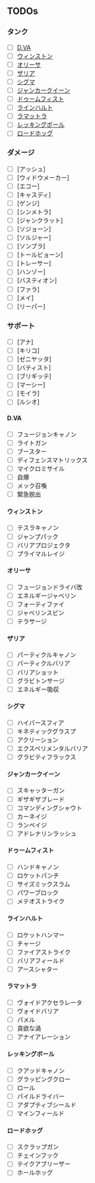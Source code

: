 ﻿## TODOs

### タンク
- [ ] [D.VA](#dva)
- [ ] [ウィンストン](#ウィンストン)
- [ ] [オリーサ](#オリーサ)
- [ ] [ザリア](#ザリア)
- [ ] [シグマ](#シグマ)
- [ ] [ジャンカークイーン](#ジャンカークイーン)
- [ ] [ドゥームフィスト](#ドゥームフィスト)
- [ ] [ラインハルト](#ラインハルト)
- [ ] [ラマットラ](#ラマットラ)
- [ ] [レッキングボール](#レッキングボール)
- [ ] [ロードホッグ](#ロードホッグ)

### ダメージ
- [ ] [アッシュ]
- [ ] [ウィドウメーカー]
- [ ] [エコー]
- [ ] [キャスディ]
- [ ] [ゲンジ]
- [ ] [シンメトラ]
- [ ] [ジャンクラット]
- [ ] [ソジョーン]
- [ ] [ソルジャー]
- [ ] [ソンブラ]
- [ ] [トールビョーン]
- [ ] [トレーサー]
- [ ] [ハンゾー]
- [ ] [バスティオン]
- [ ] [ファラ]
- [ ] [メイ]
- [ ] [リーパー]

### サポート
- [ ] [アナ]
- [ ] [キリコ]
- [ ] [ゼニヤッタ]
- [ ] [バティスト]
- [ ] [ブリギッテ]
- [ ] [マーシー]
- [ ] [モイラ]
- [ ] [ルシオ]

#### D.VA
- [ ] フュージョンキャノン
- [ ] ライトガン
- [ ] ブースター
- [ ] ディフェンスマトリックス
- [ ] マイクロミサイル
- [ ] 自爆
- [ ] メック召喚
- [ ] 緊急脱出

#### ウィンストン
- [ ] テスラキャノン
- [ ] ジャンプパック
- [ ] バリアプロジェクタ
- [ ] プライマルレイジ

#### オリーサ
- [ ] フュージョンドライバ改
- [ ] エネルギージャベリン
- [ ] フォーティファイ
- [ ] ジャベリンスピン
- [ ] テラサージ

#### ザリア
- [ ] パーティクルキャノン
- [ ] パーティクルバリア
- [ ] バリアショット
- [ ] グラビトンサージ
- [ ] エネルギー吸収

#### シグマ
- [ ] ハイパースフィア
- [ ] キネティックグラスプ
- [ ] アクリーション
- [ ] エクスペリメンタルバリア
- [ ] グラビティフラックス

#### ジャンカークイーン
- [ ] スキャッターガン
- [ ] ギザギザブレード
- [ ] コマンディングシャウト
- [ ] カーネイジ
- [ ] ランペイジ
- [ ] アドレナリンラッシュ

#### ドゥームフィスト
- [ ] ハンドキャノン
- [ ] ロケットパンチ
- [ ] サイズミックスラム
- [ ] パワーブロック
- [ ] メテオストライク

#### ラインハルト
- [ ] ロケットハンマー
- [ ] チャージ
- [ ] ファイアストライク
- [ ] バリアフィールド
- [ ] アースシャター

#### ラマットラ
- [ ] ヴォイドアクセラレータ
- [ ] ヴォイドバリア
- [ ] パメル
- [ ] 貪欲な渦
- [ ] アナイアレーション

#### レッキングボール
- [ ] クアッドキャノン
- [ ] グラッピングクロー
- [ ] ロール
- [ ] パイルドライバー
- [ ] アダプティブシールド
- [ ] マインフィールド

#### ロードホッグ
- [ ] スクラップガン
- [ ] チェインフック
- [ ] テイクアブリーザー
- [ ] ホールホッグ

#### 